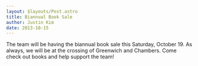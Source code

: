 ```yaml
---
layout: $layouts/Post.astro
title: Biannual Book Sale
author: Justin Kim
date: 2013-10-15
---
```

The team will be having the biannual book sale this Saturday, October 19. As always, we will be at the crossing of Greenwich and Chambers. Come check out books and help support the team!
